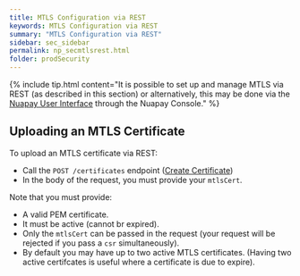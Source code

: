 ```yaml
---
title: MTLS Configuration via REST
keywords: MTLS Configuration via REST
summary: "MTLS Configuration via REST"
sidebar: sec_sidebar
permalink: np_secmtlsrest.html
folder: prodSecurity
---
```


{% include tip.html content="It is possible to set up and manage MTLS via REST (as described in this section) or alternatively, this may be done via the [Nuapay User Interface](np_secmtlsui.html) through the Nuapay Console." %}

## Uploading an MTLS Certificate

To upload an MTLS certificate via REST:

* Call the `POST /certificates` endpoint ([Create Certificate](np_seccreatecert.html))
* In the body of the request, you must provide your `mtlsCert`.

Note that you must provide:
* A valid PEM certificate.
* It must be active (cannot br expired).
* Only the `mtlsCert` can be passed in the request (your request will be rejected if you pass a `csr` simultaneously).
* By default you may have up to two active MTLS certificates. (Having two active certifcates is useful where a certificate is due to expire).
